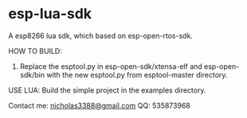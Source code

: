 # esp-lua-sdk
A esp8266 lua sdk, which based on esp-open-rtos-sdk.

HOW TO BUILD:
1. Replace the esptool.py in esp-open-sdk/xtensa-elf and esp-open-sdk/bin with the new esptool.py from esptool-master directory.

USE LUA:
Build the simple project in the examples directory.


Contact me: nicholas3388@gmail.com
QQ: 535873968

